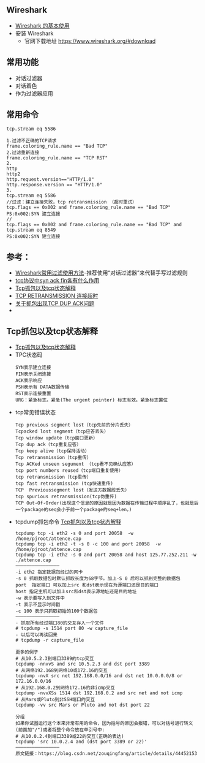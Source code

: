 ## Wireshark
- [Wireshark 的基本使用](https://blog.csdn.net/bestcxx/article/details/81212056)
- 安装 Wireshark
    - 官网下载地址 https://www.wireshark.org/#download
## 常用功能
- 对话过滤器
- 对话着色
- 作为过滤器应用

## 常用命令
```
tcp.stream eq 5586

1.过滤不正确的TCP请求
frame.coloring_rule.name == "Bad TCP"
2.过滤重新连接
frame.coloring_rule.name == "TCP RST"
2.
http
http2
http.request.version=="HTTP/1.0"
http.response.version == "HTTP/1.0"
3.
tcp.stream eq 5586
//过滤：建立连接失败，tcp retransmission （超时重试）
tcp.flags == 0x002 and frame.coloring_rule.name == "Bad TCP"
PS:0x002:SYN 建立连接
//
tcp.flags == 0x002 and frame.coloring_rule.name == "Bad TCP" and tcp.stream eq 8549
PS:0x002:SYN 建立连接

```

## 参考：
- [Wireshark常用过滤使用方法](https://www.cnblogs.com/nmap/p/6291683.html)-推荐使用“对话过滤器”来代替手写过滤规则
- [tcp协议中syn ack fin各有什么作用](https://zhidao.baidu.com/question/495480267.html)
- [Tcp抓包以及tcp状态解释](https://blog.csdn.net/zouqingfang/article/details/44452153)
- [TCP RETRANSMISSION 连接超时](https://www.cnblogs.com/bobo-wq/p/11645256.html)
- [关于抓包出现TCP DUP ACK问题](https://blog.csdn.net/doitsjz/article/details/73457447)
- []()

## Tcp抓包以及tcp状态解释
- [Tcp抓包以及tcp状态解释](https://blog.csdn.net/zouqingfang/article/details/44452153)
- TPC状态码
    ```
    SYN表示建立连接
    FIN表示关闭连接
    ACK表示响应
    PSH表示有 DATA数据传输
    RST表示连接重置
    URG：紧急标志。紧急(The urgent pointer) 标志有效。紧急标志置位
    ```
- tcp常见错误状态
    ```
    Tcp previous segment lost（tcp先前的分片丢失）
    Tcpacked lost segment（tcp应答丢失）
    Tcp window update（tcp窗口更新）
    Tcp dup ack（tcp重复应答）
    Tcp keep alive（tcp保持活动）
    Tcp retransmission（tcp重传）
    Tcp ACKed unseen segument （tcp看不见确认应答）
    tcp port numbers reused（tcp端口重复使用）
    tcp retransmission（tcp重传）
    tcp fast retransmission (tcp快速重传)
    TCP  Previoussegment lost（发送方数据段丢失）
    tcp spurious retransmission(tcp伪重传)
    TCP Out-Of-Order(出现这个信息的原因就是因为数据在传输过程中顺序乱了，也就是后一个package的seq会小于前一个package的seq+len。)
    ```
- tcpdump抓包命令 [Tcp抓包以及tcp状态解释](https://blog.csdn.net/zouqingfang/article/details/44452153)
    ```
    tcpdump tcp -i eth2 -s 0 and port 20058  -w /home/pjroot/attence.cap
    tcpdump tcp -i eth2 -t -s 0 -c 100 and port 20058  -w /home/pjroot/attence.cap
    tcpdump tcp -i eth2 -s 0 and port 20058 and host 125.77.252.211 -w ./attence.cap
    ————————————————
    -i eth2 指定数据包经过的网卡
    -s 0 抓取数据包时默认抓取长度为68字节。加上-S 0 后可以抓到完整的数据包
    port  指定端口 可以加上src 和dst表示现在为源端口还是目的端口
    host 指定主机可以加上src和dst表示源地址还是目的地址
    -w 表示要写入到文件中
    -t 表示不显示时间戳
    -c 100 表示只抓取初始的100个数据包
    ————————————————
    - 抓取所有经过端口80的交互存入一个文件
    # tcpdump -s 1514 port 80 -w capture_file
    - 以后可以再读回来
    # tcpdump -r capture_file
    
    更多的例子
    # 从10.5.2.3到端口3389的tcp交互
    tcpdump -nnvvS and src 10.5.2.3 and dst port 3389
    # 从网络192.168到网络10或172.16的交互
    tcpdump -nvX src net 192.168.0.0/16 and dst net 10.0.0.0/8 or 172.16.0.0/16
    # 从192.168.0.2到网络172.16的非icmp交互
    tcpdump -nvvXSs 1514 dst 192.168.0.2 and src net and not icmp
    # 从Mars或Pluto到非SSH端口的交互
    tcpdump -vv src Mars or Pluto and not dst port 22
    
    分组
    如果你试图运行这个本来非常有用的命令，因为括号的原因会报错，可以对括号进行转义(前面加"/")或者将整个命令放在单引号中:
    # 从10.0.2.4到端口3389或22的交互(正确的表达)
    tcpdump 'src 10.0.2.4 and (dst port 3389 or 22)'
    ————————————————
    原文链接：https://blog.csdn.net/zouqingfang/article/details/44452153
    ```